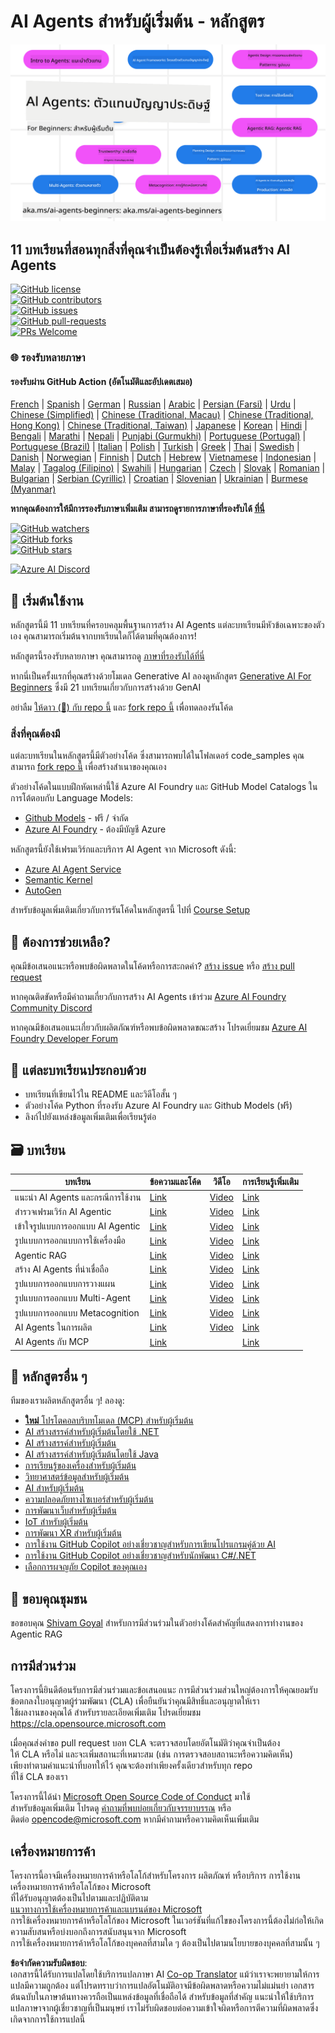 <!--
CO_OP_TRANSLATOR_METADATA:
{
  "original_hash": "9b4c2650691b24b20e0c912d01a466a2",
  "translation_date": "2025-08-21T12:24:33+00:00",
  "source_file": "README.md",
  "language_code": "th"
}
-->
# AI Agents สำหรับผู้เริ่มต้น - หลักสูตร

![Generative AI For Beginners](../../translated_images/repo-thumbnail.083b24afed61b6dd27a7fc53798bebe9edf688a41031163a1fca9f61c64d63ec.th.png)

## 11 บทเรียนที่สอนทุกสิ่งที่คุณจำเป็นต้องรู้เพื่อเริ่มต้นสร้าง AI Agents

[![GitHub license](https://img.shields.io/github/license/microsoft/ai-agents-for-beginners.svg)](https://github.com/microsoft/ai-agents-for-beginners/blob/master/LICENSE?WT.mc_id=academic-105485-koreyst)  
[![GitHub contributors](https://img.shields.io/github/contributors/microsoft/ai-agents-for-beginners.svg)](https://GitHub.com/microsoft/ai-agents-for-beginners/graphs/contributors/?WT.mc_id=academic-105485-koreyst)  
[![GitHub issues](https://img.shields.io/github/issues/microsoft/ai-agents-for-beginners.svg)](https://GitHub.com/microsoft/ai-agents-for-beginners/issues/?WT.mc_id=academic-105485-koreyst)  
[![GitHub pull-requests](https://img.shields.io/github/issues-pr/microsoft/ai-agents-for-beginners.svg)](https://GitHub.com/microsoft/ai-agents-for-beginners/pulls/?WT.mc_id=academic-105485-koreyst)  
[![PRs Welcome](https://img.shields.io/badge/PRs-welcome-brightgreen.svg?style=flat-square)](http://makeapullrequest.com?WT.mc_id=academic-105485-koreyst)  

### 🌐 รองรับหลายภาษา

#### รองรับผ่าน GitHub Action (อัตโนมัติและอัปเดตเสมอ)

[French](../fr/README.md) | [Spanish](../es/README.md) | [German](../de/README.md) | [Russian](../ru/README.md) | [Arabic](../ar/README.md) | [Persian (Farsi)](../fa/README.md) | [Urdu](../ur/README.md) | [Chinese (Simplified)](../zh/README.md) | [Chinese (Traditional, Macau)](../mo/README.md) | [Chinese (Traditional, Hong Kong)](../hk/README.md) | [Chinese (Traditional, Taiwan)](../tw/README.md) | [Japanese](../ja/README.md) | [Korean](../ko/README.md) | [Hindi](../hi/README.md) | [Bengali](../bn/README.md) | [Marathi](../mr/README.md) | [Nepali](../ne/README.md) | [Punjabi (Gurmukhi)](../pa/README.md) | [Portuguese (Portugal)](../pt/README.md) | [Portuguese (Brazil)](../br/README.md) | [Italian](../it/README.md) | [Polish](../pl/README.md) | [Turkish](../tr/README.md) | [Greek](../el/README.md) | [Thai](./README.md) | [Swedish](../sv/README.md) | [Danish](../da/README.md) | [Norwegian](../no/README.md) | [Finnish](../fi/README.md) | [Dutch](../nl/README.md) | [Hebrew](../he/README.md) | [Vietnamese](../vi/README.md) | [Indonesian](../id/README.md) | [Malay](../ms/README.md) | [Tagalog (Filipino)](../tl/README.md) | [Swahili](../sw/README.md) | [Hungarian](../hu/README.md) | [Czech](../cs/README.md) | [Slovak](../sk/README.md) | [Romanian](../ro/README.md) | [Bulgarian](../bg/README.md) | [Serbian (Cyrillic)](../sr/README.md) | [Croatian](../hr/README.md) | [Slovenian](../sl/README.md) | [Ukrainian](../uk/README.md) | [Burmese (Myanmar)](../my/README.md)

**หากคุณต้องการให้มีการรองรับภาษาเพิ่มเติม สามารถดูรายการภาษาที่รองรับได้ [ที่นี่](https://github.com/Azure/co-op-translator/blob/main/getting_started/supported-languages.md)**

[![GitHub watchers](https://img.shields.io/github/watchers/microsoft/ai-agents-for-beginners.svg?style=social&label=Watch)](https://GitHub.com/microsoft/ai-agents-for-beginners/watchers/?WT.mc_id=academic-105485-koreyst)  
[![GitHub forks](https://img.shields.io/github/forks/microsoft/ai-agents-for-beginners.svg?style=social&label=Fork)](https://GitHub.com/microsoft/ai-agents-for-beginners/network/?WT.mc_id=academic-105485-koreyst)  
[![GitHub stars](https://img.shields.io/github/stars/microsoft/ai-agents-for-beginners.svg?style=social&label=Star)](https://GitHub.com/microsoft/ai-agents-for-beginners/stargazers/?WT.mc_id=academic-105485-koreyst)  

[![Azure AI Discord](https://dcbadge.limes.pink/api/server/kzRShWzttr)](https://discord.gg/kzRShWzttr)

## 🌱 เริ่มต้นใช้งาน

หลักสูตรนี้มี 11 บทเรียนที่ครอบคลุมพื้นฐานการสร้าง AI Agents แต่ละบทเรียนมีหัวข้อเฉพาะของตัวเอง คุณสามารถเริ่มต้นจากบทเรียนใดก็ได้ตามที่คุณต้องการ!

หลักสูตรนี้รองรับหลายภาษา คุณสามารถดู [ภาษาที่รองรับได้ที่นี่](../..)

หากนี่เป็นครั้งแรกที่คุณสร้างด้วยโมเดล Generative AI ลองดูหลักสูตร [Generative AI For Beginners](https://aka.ms/genai-beginners) ซึ่งมี 21 บทเรียนเกี่ยวกับการสร้างด้วย GenAI

อย่าลืม [ให้ดาว (🌟) กับ repo นี้](https://docs.github.com/en/get-started/exploring-projects-on-github/saving-repositories-with-stars?WT.mc_id=academic-105485-koreyst) และ [fork repo นี้](https://github.com/microsoft/ai-agents-for-beginners/fork) เพื่อทดลองรันโค้ด

### สิ่งที่คุณต้องมี

แต่ละบทเรียนในหลักสูตรนี้มีตัวอย่างโค้ด ซึ่งสามารถพบได้ในโฟลเดอร์ code_samples คุณสามารถ [fork repo นี้](https://github.com/microsoft/ai-agents-for-beginners/fork) เพื่อสร้างสำเนาของคุณเอง  

ตัวอย่างโค้ดในแบบฝึกหัดเหล่านี้ใช้ Azure AI Foundry และ GitHub Model Catalogs ในการโต้ตอบกับ Language Models:

- [Github Models](https://aka.ms/ai-agents-beginners/github-models) - ฟรี / จำกัด
- [Azure AI Foundry](https://aka.ms/ai-agents-beginners/ai-foundry) - ต้องมีบัญชี Azure

หลักสูตรนี้ยังใช้เฟรมเวิร์กและบริการ AI Agent จาก Microsoft ดังนี้:

- [Azure AI Agent Service](https://aka.ms/ai-agents-beginners/ai-agent-service)
- [Semantic Kernel](https://aka.ms/ai-agents-beginners/semantic-kernel)
- [AutoGen](https://aka.ms/ai-agents/autogen)

สำหรับข้อมูลเพิ่มเติมเกี่ยวกับการรันโค้ดในหลักสูตรนี้ ไปที่ [Course Setup](./00-course-setup/README.md)

## 🙏 ต้องการช่วยเหลือ?

คุณมีข้อเสนอแนะหรือพบข้อผิดพลาดในโค้ดหรือการสะกดคำ? [สร้าง issue](https://github.com/microsoft/ai-agents-for-beginners/issues?WT.mc_id=academic-105485-koreyst) หรือ [สร้าง pull request](https://github.com/microsoft/ai-agents-for-beginners/pulls?WT.mc_id=academic-105485-koreyst)

หากคุณติดขัดหรือมีคำถามเกี่ยวกับการสร้าง AI Agents เข้าร่วม [Azure AI Foundry Community Discord](https://discord.gg/kzRShWzttr)

หากคุณมีข้อเสนอแนะเกี่ยวกับผลิตภัณฑ์หรือพบข้อผิดพลาดขณะสร้าง โปรดเยี่ยมชม [Azure AI Foundry Developer Forum](https://aka.ms/azureaifoundry/forum)

## 📂 แต่ละบทเรียนประกอบด้วย

- บทเรียนที่เขียนไว้ใน README และวิดีโอสั้น ๆ
- ตัวอย่างโค้ด Python ที่รองรับ Azure AI Foundry และ Github Models (ฟรี)
- ลิงก์ไปยังแหล่งข้อมูลเพิ่มเติมเพื่อเรียนรู้ต่อ

## 🗃️ บทเรียน

| **บทเรียน**                              | **ข้อความและโค้ด**                                | **วิดีโอ**                                                  | **การเรียนรู้เพิ่มเติม**                                                                 |
|------------------------------------------|----------------------------------------------------|------------------------------------------------------------|----------------------------------------------------------------------------------------|
| แนะนำ AI Agents และกรณีการใช้งาน         | [Link](./01-intro-to-ai-agents/README.md)          | [Video](https://youtu.be/3zgm60bXmQk?si=z8QygFvYQv-9WtO1)  | [Link](https://aka.ms/ai-agents-beginners/collection?WT.mc_id=academic-105485-koreyst) |
| สำรวจเฟรมเวิร์ก AI Agentic               | [Link](./02-explore-agentic-frameworks/README.md)  | [Video](https://youtu.be/ODwF-EZo_O8?si=Vawth4hzVaHv-u0H)  | [Link](https://aka.ms/ai-agents-beginners/collection?WT.mc_id=academic-105485-koreyst) |
| เข้าใจรูปแบบการออกแบบ AI Agentic        | [Link](./03-agentic-design-patterns/README.md)     | [Video](https://youtu.be/m9lM8qqoOEA?si=BIzHwzstTPL8o9GF)  | [Link](https://aka.ms/ai-agents-beginners/collection?WT.mc_id=academic-105485-koreyst) |
| รูปแบบการออกแบบการใช้เครื่องมือ          | [Link](./04-tool-use/README.md)                    | [Video](https://youtu.be/vieRiPRx-gI?si=2z6O2Xu2cu_Jz46N)  | [Link](https://aka.ms/ai-agents-beginners/collection?WT.mc_id=academic-105485-koreyst) |
| Agentic RAG                              | [Link](./05-agentic-rag/README.md)                 | [Video](https://youtu.be/WcjAARvdL7I?si=gKPWsQpKiIlDH9A3)  | [Link](https://aka.ms/ai-agents-beginners/collection?WT.mc_id=academic-105485-koreyst) |
| สร้าง AI Agents ที่น่าเชื่อถือ           | [Link](./06-building-trustworthy-agents/README.md) | [Video](https://youtu.be/iZKkMEGBCUQ?si=jZjpiMnGFOE9L8OK ) | [Link](https://aka.ms/ai-agents-beginners/collection?WT.mc_id=academic-105485-koreyst) |
| รูปแบบการออกแบบการวางแผน                | [Link](./07-planning-design/README.md)             | [Video](https://youtu.be/kPfJ2BrBCMY?si=6SC_iv_E5-mzucnC)  | [Link](https://aka.ms/ai-agents-beginners/collection?WT.mc_id=academic-105485-koreyst) |
| รูปแบบการออกแบบ Multi-Agent             | [Link](./08-multi-agent/README.md)                 | [Video](https://youtu.be/V6HpE9hZEx0?si=rMgDhEu7wXo2uo6g)  | [Link](https://aka.ms/ai-agents-beginners/collection?WT.mc_id=academic-105485-koreyst) |
| รูปแบบการออกแบบ Metacognition           | [Link](./09-metacognition/README.md)               | [Video](https://youtu.be/His9R6gw6Ec?si=8gck6vvdSNCt6OcF)  | [Link](https://aka.ms/ai-agents-beginners/collection?WT.mc_id=academic-105485-koreyst) |
| AI Agents ในการผลิต                      | [Link](./10-ai-agents-production/README.md)        | [Video](https://youtu.be/l4TP6IyJxmQ?si=31dnhexRo6yLRJDl)  | [Link](https://aka.ms/ai-agents-beginners/collection?WT.mc_id=academic-105485-koreyst) |
| AI Agents กับ MCP                        | [Link](./11-mcp/README.md)                         |                                                            | [Link](https://aka.ms/mcp-for-beginners)                                               |

## 🎒 หลักสูตรอื่น ๆ

ทีมของเราผลิตหลักสูตรอื่น ๆ! ลองดู:
- [**ใหม่** โปรโตคอลบริบทโมเดล (MCP) สำหรับผู้เริ่มต้น](https://github.com/microsoft/mcp-for-beginners?WT.mc_id=academic-105485-koreyst)  
- [AI สร้างสรรค์สำหรับผู้เริ่มต้นโดยใช้ .NET](https://github.com/microsoft/Generative-AI-for-beginners-dotnet?WT.mc_id=academic-105485-koreyst)  
- [AI สร้างสรรค์สำหรับผู้เริ่มต้น](https://github.com/microsoft/generative-ai-for-beginners?WT.mc_id=academic-105485-koreyst)  
- [AI สร้างสรรค์สำหรับผู้เริ่มต้นโดยใช้ Java](https://github.com/microsoft/generative-ai-for-beginners-java?WT.mc_id=academic-105485-koreyst)  
- [การเรียนรู้ของเครื่องสำหรับผู้เริ่มต้น](https://aka.ms/ml-beginners?WT.mc_id=academic-105485-koreyst)  
- [วิทยาศาสตร์ข้อมูลสำหรับผู้เริ่มต้น](https://aka.ms/datascience-beginners?WT.mc_id=academic-105485-koreyst)  
- [AI สำหรับผู้เริ่มต้น](https://aka.ms/ai-beginners?WT.mc_id=academic-105485-koreyst)  
- [ความปลอดภัยทางไซเบอร์สำหรับผู้เริ่มต้น](https://github.com/microsoft/Security-101??WT.mc_id=academic-96948-sayoung)  
- [การพัฒนาเว็บสำหรับผู้เริ่มต้น](https://aka.ms/webdev-beginners?WT.mc_id=academic-105485-koreyst)  
- [IoT สำหรับผู้เริ่มต้น](https://aka.ms/iot-beginners?WT.mc_id=academic-105485-koreyst)  
- [การพัฒนา XR สำหรับผู้เริ่มต้น](https://github.com/microsoft/xr-development-for-beginners?WT.mc_id=academic-105485-koreyst)  
- [การใช้งาน GitHub Copilot อย่างเชี่ยวชาญสำหรับการเขียนโปรแกรมคู่ด้วย AI](https://aka.ms/GitHubCopilotAI?WT.mc_id=academic-105485-koreyst)  
- [การใช้งาน GitHub Copilot อย่างเชี่ยวชาญสำหรับนักพัฒนา C#/.NET](https://github.com/microsoft/mastering-github-copilot-for-dotnet-csharp-developers?WT.mc_id=academic-105485-koreyst)  
- [เลือกการผจญภัย Copilot ของคุณเอง](https://github.com/microsoft/CopilotAdventures?WT.mc_id=academic-105485-koreyst)  

## 🌟 ขอบคุณชุมชน  

ขอขอบคุณ [Shivam Goyal](https://www.linkedin.com/in/shivam2003/) สำหรับการมีส่วนร่วมในตัวอย่างโค้ดสำคัญที่แสดงการทำงานของ Agentic RAG  

## การมีส่วนร่วม  

โครงการนี้ยินดีต้อนรับการมีส่วนร่วมและข้อเสนอแนะ การมีส่วนร่วมส่วนใหญ่ต้องการให้คุณยอมรับ  
ข้อตกลงใบอนุญาตผู้ร่วมพัฒนา (CLA) เพื่อยืนยันว่าคุณมีสิทธิ์และอนุญาตให้เรา  
ใช้ผลงานของคุณได้ สำหรับรายละเอียดเพิ่มเติม โปรดเยี่ยมชม  
<https://cla.opensource.microsoft.com>  

เมื่อคุณส่งคำขอ pull request บอท CLA จะตรวจสอบโดยอัตโนมัติว่าคุณจำเป็นต้อง  
ให้ CLA หรือไม่ และจะเพิ่มสถานะที่เหมาะสม (เช่น การตรวจสอบสถานะหรือความคิดเห็น)  
เพียงทำตามคำแนะนำที่บอทให้ไว้ คุณจะต้องทำเพียงครั้งเดียวสำหรับทุก repo  
ที่ใช้ CLA ของเรา  

โครงการนี้ได้นำ [Microsoft Open Source Code of Conduct](https://opensource.microsoft.com/codeofconduct/) มาใช้  
สำหรับข้อมูลเพิ่มเติม โปรดดู [คำถามที่พบบ่อยเกี่ยวกับจรรยาบรรณ](https://opensource.microsoft.com/codeofconduct/faq/) หรือ  
ติดต่อ [opencode@microsoft.com](mailto:opencode@microsoft.com) หากมีคำถามหรือความคิดเห็นเพิ่มเติม  

## เครื่องหมายการค้า  

โครงการนี้อาจมีเครื่องหมายการค้าหรือโลโก้สำหรับโครงการ ผลิตภัณฑ์ หรือบริการ การใช้งานเครื่องหมายการค้าหรือโลโก้ของ Microsoft  
ที่ได้รับอนุญาตต้องเป็นไปตามและปฏิบัติตาม  
[แนวทางการใช้เครื่องหมายการค้าและแบรนด์ของ Microsoft](https://www.microsoft.com/legal/intellectualproperty/trademarks/usage/general)  
การใช้เครื่องหมายการค้าหรือโลโก้ของ Microsoft ในเวอร์ชันที่แก้ไขของโครงการนี้ต้องไม่ก่อให้เกิดความสับสนหรือบ่งบอกถึงการสนับสนุนจาก Microsoft  
การใช้เครื่องหมายการค้าหรือโลโก้ของบุคคลที่สามใด ๆ ต้องเป็นไปตามนโยบายของบุคคลที่สามนั้น ๆ  

**ข้อจำกัดความรับผิดชอบ**:  
เอกสารนี้ได้รับการแปลโดยใช้บริการแปลภาษา AI [Co-op Translator](https://github.com/Azure/co-op-translator) แม้ว่าเราจะพยายามให้การแปลมีความถูกต้อง แต่โปรดทราบว่าการแปลอัตโนมัติอาจมีข้อผิดพลาดหรือความไม่แม่นยำ เอกสารต้นฉบับในภาษาต้นทางควรถือเป็นแหล่งข้อมูลที่เชื่อถือได้ สำหรับข้อมูลที่สำคัญ แนะนำให้ใช้บริการแปลภาษาจากผู้เชี่ยวชาญที่เป็นมนุษย์ เราไม่รับผิดชอบต่อความเข้าใจผิดหรือการตีความที่ผิดพลาดซึ่งเกิดจากการใช้การแปลนี้